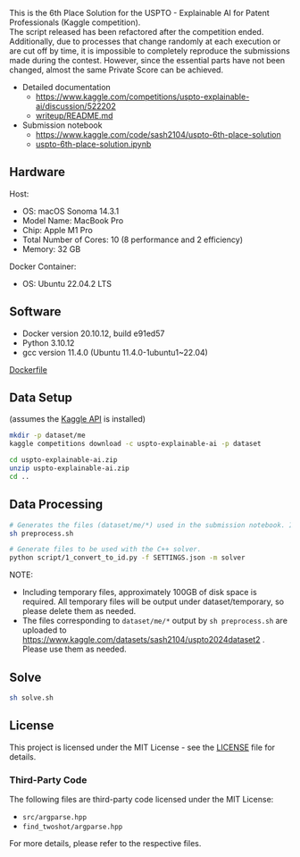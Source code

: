 This is the 6th Place Solution for the USPTO - Explainable AI for Patent Professionals (Kaggle competition).  
The script released has been refactored after the competition ended. Additionally, due to processes that change randomly at each execution or are cut off by time, it is impossible to completely reproduce the submissions made during the contest. However, since the essential parts have not been changed, almost the same Private Score can be achieved.

- Detailed documentation
  - https://www.kaggle.com/competitions/uspto-explainable-ai/discussion/522202
  - [writeup/README.md](writeup/README.md)
- Submission notebook
  - https://www.kaggle.com/code/sash2104/uspto-6th-place-solution
  - [uspto-6th-place-solution.ipynb](uspto-6th-place-solution.ipynb)

## Hardware
Host:
- OS: macOS Sonoma 14.3.1
- Model Name: MacBook Pro
- Chip: Apple M1 Pro
- Total Number of Cores: 10 (8 performance and 2 efficiency)
- Memory: 32 GB

Docker Container:
- OS: Ubuntu 22.04.2 LTS

## Software
- Docker version 20.10.12, build e91ed57
- Python 3.10.12
- gcc version 11.4.0 (Ubuntu 11.4.0-1ubuntu1~22.04)

[Dockerfile](.devcontainer/Dockerfile)

## Data Setup
(assumes the [Kaggle API](https://github.com/Kaggle/kaggle-api) is installed)

```sh
mkdir -p dataset/me
kaggle competitions download -c uspto-explainable-ai -p dataset

cd uspto-explainable-ai.zip
unzip uspto-explainable-ai.zip
cd ..
```

## Data Processing

```sh
# Generates the files (dataset/me/*) used in the submission notebook. It took 2-3 days in my environment.
sh preprocess.sh

# Generate files to be used with the C++ solver.
python script/1_convert_to_id.py -f SETTINGS.json -m solver
```

NOTE:
- Including temporary files, approximately 100GB of disk space is required. All temporary files will be output under dataset/temporary, so please delete them as needed.
- The files corresponding to `dataset/me/*` output by `sh preprocess.sh` are uploaded to https://www.kaggle.com/datasets/sash2104/uspto2024dataset2 . Please use them as needed.

## Solve

```sh
sh solve.sh
```

## License

This project is licensed under the MIT License - see the [LICENSE](LICENSE) file for details.

### Third-Party Code

The following files are third-party code licensed under the MIT License:
- `src/argparse.hpp`
- `find_twoshot/argparse.hpp`

For more details, please refer to the respective files.